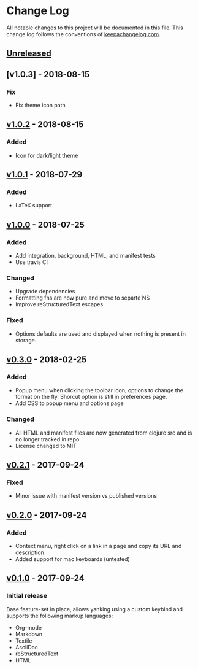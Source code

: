 # Change Log
All notable changes to this project will be documented in this file. This change
log follows the conventions of [keepachangelog.com](http://keepachangelog.com/).

## [Unreleased]

## [v1.0.3] - 2018-08-15
### Fix
- Fix theme icon path

## [v1.0.2] - 2018-08-15
### Added
- Icon for dark/light theme

## [v1.0.1] - 2018-07-29
### Added
- LaTeX support

## [v1.0.0] - 2018-07-25
### Added
- Add integration, background, HTML, and manifest tests
- Use travis CI

### Changed
- Upgrade dependencies
- Formatting fns are now pure and move to separte NS
- Improve reStructuredText escapes

### Fixed
- Options defaults are used and displayed when nothing is present in storage.

## [v0.3.0] - 2018-02-25
### Added
- Popup menu when clicking the toolbar icon, options to change the format on the
  fly. Shorcut option is still in preferences page.
- Add CSS to popup menu and options page

### Changed
- All HTML and manifest files are now generated from clojure src and is no
  longer tracked in repo
- License changed to MIT

## [v0.2.1] - 2017-09-24
### Fixed
- Minor issue with manifest version vs published versions

## [v0.2.0] - 2017-09-24
### Added
- Context menu, right click on a link in a page and copy its URL and description
- Added support for mac keyboards (untested)

## [v0.1.0] - 2017-09-24
### Initial release
Base feature-set in place, allows yanking using a custom keybind and supports
the following markup languages:
- Org-mode
- Markdown
- Textile
- AsciiDoc
- reStructuredText
- HTML

[Unreleased]: https://github.com/roosta/yank/compare/v1.0.3...HEAD
[v1.0.2]: https://github.com/roosta/yank/compare/v1.0.2...v1.0.3
[v1.0.2]: https://github.com/roosta/yank/compare/v1.0.1...v1.0.2
[v1.0.1]: https://github.com/roosta/yank/compare/v1.0.0...v1.0.1
[v1.0.0]: https://github.com/roosta/yank/compare/v0.3.0...v1.0.0
[v0.3.0]: https://github.com/roosta/yank/compare/v0.2.1...v0.3.0
[v0.2.1]: https://github.com/roosta/yank/compare/v0.2.0...v0.2.1
[v0.2.0]: https://github.com/roosta/yank/compare/v0.1.0...v0.2.0
[v0.1.0]: https://github.com/roosta/yank/compare/v0.1.0...master
